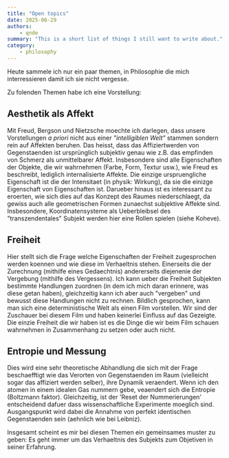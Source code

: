 ```yaml
---
title: "Open topics"
date: 2025-06-29
authors: 
    - qnde
summary: "This is a short list of things I still want to write about."
category:
    - philosophy
---
```


Heute sammele ich nur ein paar themen, in Philosophie die mich interressieren damit ich sie nicht vergesse.
<!-- more -->
Zu folenden Themen habe ich eine Vorstellung:

## Aesthetik als Affekt

 Mit Freud, Bergson und Nietzsche moechte ich darlegen, dass unsere Vorstellungen *a priori* nicht aus einer *"intelligiblen Welt"* stammen sondern rein auf Affekten beruhen.
 Das heisst, dass das Affiziertwerden von Gegenstaenden ist ursprünglich subjektiv genau wie z.B. das empfinden von Schmerz als unmittelbarer Affekt.
 Insbesondere sind alle Eigenschaften der Objekte, die wir wahrnehmen (Farbe, Form, Textur usw.), wie Freud es beschreibt, lediglich internalisierte Affekte.
 Die einzige urspruengliche Eigenschaft ist die der Intensitaet (in physik: Wirkung), da sie die einizge Eigenschaft von Eigenschaften ist.
 Darueber hinaus ist es interessant zu eroerten, wie sich dies auf das Konzept des Raumes niederschlaegt, da gewiss auch alle geometrischen Formen zunaechst subjektive Affekte sind. 
 Insbesondere, Koordinatensysteme als Ueberbleibsel des "transzendentales" Subjekt werden hier eine Rollen spielen (siehe Koheve).

## Freiheit

Hier stellt sich die Frage welche Eigenschaften der Freiheit zugesprochen werden koennen und wie diese im Verhaeltnis stehen. 
Einerseits die der Zurechnung (mithilfe eines Gedaechtnis) andererseits diejenenie der Vergebung (mithilfe des Vergessens). 
Ich kann ueber die Freiheit Subjekten bestimmte Handlungen zuordnen (in dem ich mich daran erinnere, was diese getan haben), gleichzeitig kann ich aber auch "vergeben" und bewusst diese Handlungen nicht zu rechnen.
Bildlich gesprochen, kann man sich eine deterministische Welt als einen Film vorstellen. 
Wir sind der Zuschauer bei diesem Film und haben keinerlei Einfluss auf das Gezeigte.
Die einzie Freiheit die wir haben ist es die Dinge die wir beim Film schauen wahrnehmen in Zusammenhang zu setzen oder auch nicht. 

## Entropie und Messung

Dies wird eine sehr theoretische Abhandlung die sich mit der Frage beschaefftigt wie das Verorten von Gegenstaenden im Raum (vielleicht sogar das affiziert werden selber), ihre Dynamik veraendert.
Wenn ich den atomen in einem idealen Gas nummern gebe, veaendert sich die Entropie (Boltzmann faktor). 
Gleichzeitig, ist der 'Reset der Nummerierungen' entscheidend dafuer dass wissenschaftliche Experimente moeglich sind.
Ausgangspunkt wird dabei die Annahme von perfekt identischen Gegenstaenden sein (aehnlich wie bei Leibniz).

Insgesamt scheint es mir bei diesen Themen ein gemeinsames muster zu geben: Es geht immer um das Verhaeltnis des Subjekts zum Objetiven in seiner Erfahrung.